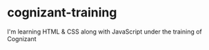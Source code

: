 # cognizant-training
I'm learning HTML &amp; CSS along with JavaScript under the training of Cognizant
